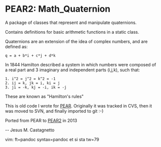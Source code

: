 PEAR2: Math_Quaternion
======================

A package of classes that represent and manipulate quaternions. 

Contains definitions for basic arithmetic functions in a static class.

Quaternions are an extension of the idea of complex numbers, and
are defined as: 

    q = a + b*i + c*j + d*k

In 1844 Hamilton described a system in which numbers were composed of
a real part and 3 imaginary and independent parts (i,j,k), such that:

    1. i^2 = j^2 = k^2 = -1
    2. ij = k, jk = i, ki = j
    3. ji = -k, kj = -i, ik = -j

These are known as "Hamilton's rules"

This is old code I wrote for [PEAR](http://pear.php.net). 
Originally it was tracked in CVS, then it was moved to SVN, 
and finally imported to git :-)

Ported from PEAR to [PEAR2](http://pear2.php.net) in 2013

-- Jesus M. Castagnetto

vim: ft=pandoc syntax=pandoc et si sta tw=79

